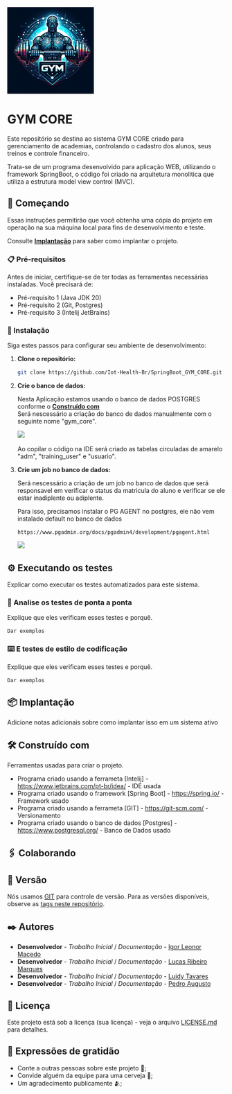 <img src="https://github.com/Iot-Health-Br/SpringBoot_GYM_CORE/blob/master/Logo%20Imagens/Logo%20Principal.jpeg?raw=true" width="200" height="200"> 

# GYM CORE 

   Este repositório se destina ao sistema GYM CORE criado para gerenciamento de academias, controlando o cadastro dos alunos, seus treinos e controle financeiro. 

   Trata-se de um programa desenvolvido para aplicação WEB, utilizando o framework SpringBoot, o código foi criado na arquitetura monolitica que utiliza a estrutura model view control (MVC). 

## 🚀 Começando

   Essas instruções permitirão que você obtenha uma cópia do projeto em operação na sua máquina local para fins de desenvolvimento e teste.

   Consulte **[Implantação](#-implanta%C3%A7%C3%A3o)** para saber como implantar o projeto.

### 📋 Pré-requisitos

   Antes de iniciar, certifique-se de ter todas as ferramentas necessárias instaladas. Você precisará de:

   - Pré-requisito 1 (Java JDK 20)
   - Pré-requisito 2 (Git, Postgres)
   - Pré-requisito 3 (Intelij JetBrains)

### 🔧 Instalação

   Siga estes passos para configurar seu ambiente de desenvolvimento:

1. **Clone o repositório:**

   ```bash
   git clone https://github.com/Iot-Health-Br/SpringBoot_GYM_CORE.git

2. **Crie o banco de dados:**

   Nesta Aplicação estamos usando o banco de dados POSTGRES conforme o **[Construído com](#-Construído%C3%A7%C3%A3o)**   
   Será nescessário a criação do banco de dados manualmente com o seguinte nome "gym_core".

   <img src="https://ibb.co/2s6B608"> 

   Ao copilar o código na IDE será criado as tabelas circuladas de amarelo "adm", "training_user" e "usuario".

3. **Crie um job no banco de dados:**

   Será nescessário a criação de um job no banco de dados que será responsavel em verificar o status da matricula do aluno e verificar se ele estar inadiplente ou adiplente.

   Para isso, precisamos instalar o PG AGENT no postgres, ele não vem instalado default no banco de dados

   ```
   https://www.pgadmin.org/docs/pgadmin4/development/pgagent.html
   ```

   <img src="https://ibb.co/NyFhKTh"> 


## ⚙️ Executando os testes

   Explicar como executar os testes automatizados para este sistema.

### 🔩 Analise os testes de ponta a ponta

   Explique que eles verificam esses testes e porquê.

   ```
   Dar exemplos
   ```

### ⌨️ E testes de estilo de codificação

   Explique que eles verificam esses testes e porquê.

   ```
   Dar exemplos
   ```

## 📦 Implantação

   Adicione notas adicionais sobre como implantar isso em um sistema ativo

## 🛠️ Construído com

   Ferramentas usadas para criar o projeto.

   * Programa criado usando a ferrameta [Intelij] - https://www.jetbrains.com/pt-br/idea/ - IDE usada
   * Programa criado usando o framework [Spring Boot] - https://spring.io/ - Framework usado
   * Programa criado usando a ferrameta [GIT] - https://git-scm.com/ - Versionamento
   * Programa criado usando o banco de dados [Postgres] - https://www.postgresql.org/ - Banco de Dados usado

## 🖇️ Colaborando



## 📌 Versão

   Nós usamos [GIT](https://git-scm.com/) para controle de versão. Para as versões disponíveis, observe as [tags neste repositório](https://github.com/Iot-Health-Br/SpringBoot_GYM_CORE/commits/main/). 

## ✒️ Autores

   * **Desenvolvedor** - *Trabalho Inicial* / *Documentação* - [Igor Leonor Macedo](https://github.com/Iot-Health-Br)
   * **Desenvolvedor** - *Trabalho Inicial* / *Documentação* - [Lucas Ribeiro Marques](https://github.com/LucasRibeiroMArques)
   * **Desenvolvedor** - *Trabalho Inicial* / *Documentação* - [Luidy Tavares](https://github.com/LuidyTT)
   * **Desenvolvedor** - *Trabalho Inicial* / *Documentação* - [Pedro Augusto](https://github.com/PedroAugusto-sys)


## 📄 Licença

   Este projeto está sob a licença (sua licença) - veja o arquivo [LICENSE.md](https://github.com/usuario/projeto/licenca) para detalhes.

## 🎁 Expressões de gratidão

   * Conte a outras pessoas sobre este projeto 📢;
   * Convide alguém da equipe para uma cerveja 🍺;
   * Um agradecimento publicamente 🫂;
